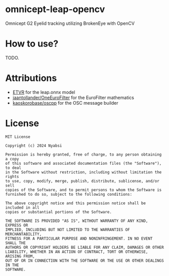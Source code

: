 # omnicept-leap-opencv

Omnicept G2 Eyelid tracking utilizing BrokenEye with OpenCV

# How to use?

TODO.

# Attributions

- [ETVR](https://github.com/EyeTrackVR) for the leap.onnx model
- [jaantollander/OneEuroFilter](https://github.com/jaantollander/OneEuroFilter) for the EuroFilter mathematics
- [kaoskorobase/oscpp](https://github.com/kaoskorobase/oscpp) for the OSC message builder

# License

```
MIT License

Copyright (c) 2024 Nyabsi

Permission is hereby granted, free of charge, to any person obtaining a copy
of this software and associated documentation files (the "Software"), to deal
in the Software without restriction, including without limitation the rights
to use, copy, modify, merge, publish, distribute, sublicense, and/or sell
copies of the Software, and to permit persons to whom the Software is
furnished to do so, subject to the following conditions:

The above copyright notice and this permission notice shall be included in all
copies or substantial portions of the Software.

THE SOFTWARE IS PROVIDED "AS IS", WITHOUT WARRANTY OF ANY KIND, EXPRESS OR
IMPLIED, INCLUDING BUT NOT LIMITED TO THE WARRANTIES OF MERCHANTABILITY,
FITNESS FOR A PARTICULAR PURPOSE AND NONINFRINGEMENT. IN NO EVENT SHALL THE
AUTHORS OR COPYRIGHT HOLDERS BE LIABLE FOR ANY CLAIM, DAMAGES OR OTHER
LIABILITY, WHETHER IN AN ACTION OF CONTRACT, TORT OR OTHERWISE, ARISING FROM,
OUT OF OR IN CONNECTION WITH THE SOFTWARE OR THE USE OR OTHER DEALINGS IN THE
SOFTWARE.
```
